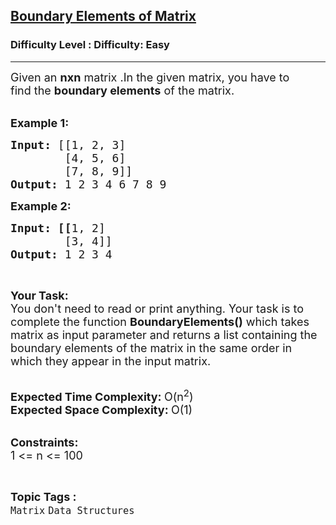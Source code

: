<h2><a href="https://www.geeksforgeeks.org/problems/boundary-elements-of-matrix1102/1?page=1&company=D-E-Shaw&sortBy=difficulty">Boundary Elements of Matrix</a></h2><h3>Difficulty Level : Difficulty: Easy</h3><hr><div class="problems_problem_content__Xm_eO"><p><span style="font-size:18px">Given an <strong>n</strong><strong>xn</strong>&nbsp;matrix .In the given matrix, you have to find&nbsp;the <strong>boundary&nbsp;elements</strong> of the matrix.</span><br>
&nbsp;</p>

<p><span style="font-size:18px"><strong>Example 1:</strong></span></p>

<pre><span style="font-size:18px"><strong>Input: </strong>[[1, 2, 3] 
&nbsp;       [4, 5, 6] 
        [7, 8, 9]]
<strong>Output: </strong>1 2 3 4 6 7 8 9</span>
</pre>

<p><span style="font-size:18px"><strong>Example 2:</strong></span></p>

<pre><span style="font-size:18px"><strong>Input: [[</strong>1, 2]
        [3, 4]]
<strong>Output: </strong>1 2 3 4</span>
</pre>

<p>&nbsp;</p>

<p><span style="font-size:18px"><strong>Your Task:</strong><br>
You don't need to read or print anything. Your task is to complete the function&nbsp;<strong>BoundaryElements()</strong>&nbsp;which takes matrix as input parameter and returns a list containing the boundary elements of the matrix in the same order in which they appear in the input matrix.</span><br>
&nbsp;</p>

<p><span style="font-size:18px"><strong>Expected Time Complexity:&nbsp;</strong>O(n<sup>2</sup>)<br>
<strong>Expected Space Complexity:&nbsp;</strong>O(1)</span><br>
&nbsp;</p>

<p><span style="font-size:18px"><strong>Constraints:</strong><br>
1 &lt;= n &lt;= 100</span></p>
</div><br><p><span style=font-size:18px><strong>Topic Tags : </strong><br><code>Matrix</code>&nbsp;<code>Data Structures</code>&nbsp;